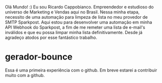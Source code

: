 Olá Mundo! :)
Eu sou Ricardo Cappobianco. Empreendedor e estudioso do universo de Marketing e Vendas aqui no Brasil. Nessa minha etapa, necessito de uma automação para limpeza de lista no meu provedor de SMTP Sparkpost. Aqui estou para desenvolver uma automação em minha API Webhook do Sparkpost, a fim de me remeter uma lista de e-mail's inválidos e que eu possa limpar minha lista definitivamente. Desde já agradeço atodos por esse fantástico trabalho.
# gerador-bounce
Essa é uma primeira experiência com o github. Em breve estarei a contribuir muito com a github.
